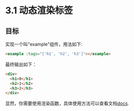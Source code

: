 # 3.1 动态渲染标签

## 目标

实现一个叫"example"组件，用法如下:

``` html
<example :tags="['h1', 'h2', 'h3']"></example>
```

最终输出如下：

``` html
<div>
  <h1>0</h1>
  <h2>1</h2>
  <h3>2</h3>
</div>
```

显然，你需要使用渲染函数，具体使用方法可以查看文档[docs](https://vuejs.org/v2/guide/render-function.html#createElement-Arguments).

